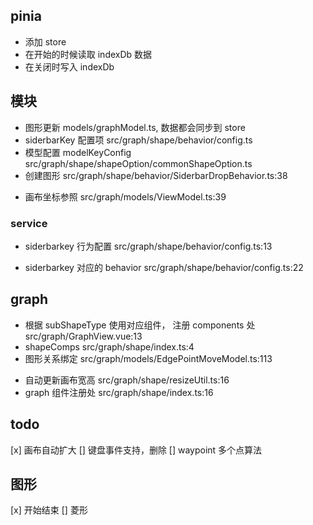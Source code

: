 ## pinia

- 添加 store
- 在开始的时候读取 indexDb 数据
- 在关闭时写入 indexDb

## 模块

- 图形更新 models/graphModel.ts, 数据都会同步到 store
- siderbarKey 配置项 src/graph/shape/behavior/config.ts
- 模型配置 modelKeyConfig src/graph/shape/shapeOption/commonShapeOption.ts
- 创建图形 src/graph/shape/behavior/SiderbarDropBehavior.ts:38
* 画布坐标参照 src/graph/models/ViewModel.ts:39
### service

- siderbarkey 行为配置 src/graph/shape/behavior/config.ts:13
* siderbarkey 对应的 behavior src/graph/shape/behavior/config.ts:22

## graph

- 根据 subShapeType 使用对应组件， 注册 components 处 src/graph/GraphView.vue:13
- shapeComps src/graph/shape/index.ts:4
- 图形关系绑定 src/graph/models/EdgePointMoveModel.ts:113
* 自动更新画布宽高 src/graph/shape/resizeUtil.ts:16
* graph 组件注册处 src/graph/shape/index.ts:16

## todo

[x] 画布自动扩大
[] 键盘事件支持，删除
[] waypoint 多个点算法
## 图形
[x] 开始结束
[] 菱形
